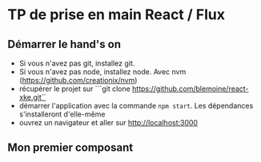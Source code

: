TP de prise en main React / Flux
================================

Démarrer le hand's on
---------------------

  * Si vous n'avez pas git, installez git.
  * Si vous n'avez pas node, installez node. Avec nvm (https://github.com/creationix/nvm)
  * récupérer le projet sur ```git clone https://github.com/blemoine/react-xke.git``
  * démarrer l'application avec la commande ```npm start```. Les dépendances s'installeront d'elle-même
  * ouvrez un navigateur et aller sur [http://localhost:3000](http://localhost:3000)

Mon premier composant
---------------------

